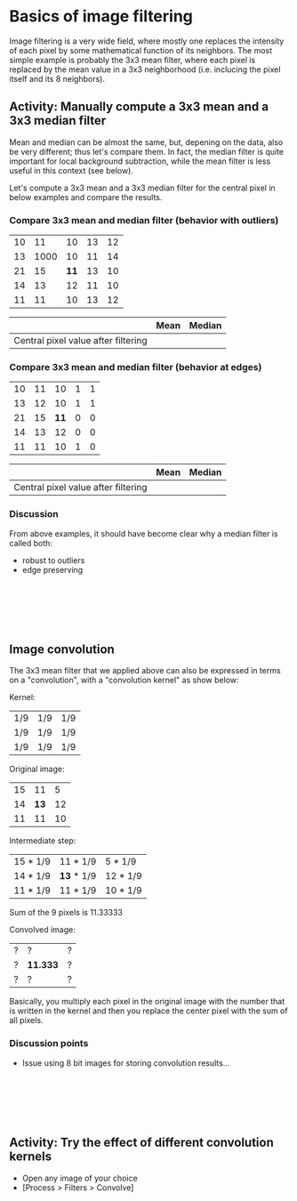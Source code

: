 # Basics of image filtering

Image filtering is a very wide field, where mostly one replaces the intensity of each pixel by some mathematical function of its neighbors. The most simple example is probably the 3x3 mean filter, where each pixel is replaced by the mean value in a 3x3 neighborhood (i.e. inclucing the pixel itself and its 8 neighbors).

## Activity: Manually compute a 3x3 mean and a 3x3 median filter

Mean and median can be almost the same, but, depening on the data, also be very different; thus let's compare them. In fact, the median filter is quite important for local background subtraction, while the mean filter is less useful in this context (see below).

Let's compute a 3x3 mean and a 3x3 median filter for the central pixel in below examples and compare the results.

### Compare 3x3 mean and median filter (behavior with outliers)

|   |   |   |   |   |
|---|---|---|---|---|
| 10  | 11  | 10  | 13  | 12  ||
| 13  | 1000  | 10  | 11  | 14  |
| 21  | 15  | **11**  | 13  | 10  |
| 14  | 13  | 12  | 11  | 10  |
| 11  | 11  | 10  | 13  | 12  |


|   |  Mean  |  Median  |  
|---|---|---|
| Central pixel value after filtering | |   |


### Compare 3x3 mean and median filter (behavior at edges)

|   |   |   |  |   |
|---|---|---|---|---|
| 10  | 11  | 10  | 1 | 1  |
| 13  | 12  | 10  | 1  | 1  |
| 21  | 15  | **11**  | 0  | 0  |
| 14  | 13  | 12  | 0  | 0  |
| 11  | 11  | 10  | 1  | 0  |

|   |  Mean  |  Median  |  
|---|---|---|
| Central pixel value after filtering  | |   |


### Discussion

From above examples, it should have become clear why a median filter is called both:
- robust to outliers
- edge preserving

&nbsp;

&nbsp;

&nbsp;

## Image convolution

The 3x3 mean filter that we applied above can also be expressed in terms on a "convolution", with a "convolution kernel" as show below:

Kernel:

|   |   |   |
|---|---|---|
| 1/9  | 1/9  | 1/9 |
| 1/9  | 1/9 | 1/9 |
| 1/9  | 1/9  | 1/9 |


Original image:

|   |   |   |
|---|---|---|
| 15  | 11  | 5 |
| 14  | **13**  | 12  | 
| 11  | 11  | 10  | 

Intermediate step:

|   |   |   |
|---|---|---|
| 15 * 1/9  | 11 * 1/9  | 5 * 1/9 |
| 14 * 1/9   | **13** * 1/9   | 12 * 1/9   | 
| 11 * 1/9   | 11 * 1/9   | 10 * 1/9   | 


Sum of the 9 pixels is 11.33333

Convolved image:

|   |   |   |
|---|---|---|
| ?  | ?  | ? |
| ?  | **11.333**  | ?  | 
| ?  | ?  | ?  | 


Basically, you multiply each pixel in the original image with the number that is written in the kernel and then you replace the center pixel with the sum of all pixels.

### Discussion points

- Issue using 8 bit images for storing convolution results...

&nbsp;

&nbsp;

&nbsp;



## Activity: Try the effect of different convolution kernels

- Open any image of your choice
- [Process > Filters > Convolve] 

&nbsp;

&nbsp;

&nbsp;


